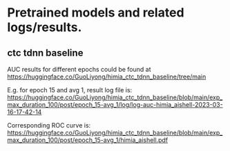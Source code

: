 # Pretrained models and related logs/results.

## ctc tdnn baseline

AUC results for different epochs could be found at <https://huggingface.co/GuoLiyong/himia_ctc_tdnn_baseline/tree/main>

E.g. for epoch 15 and avg 1, result log file is: <https://huggingface.co/GuoLiyong/himia_ctc_tdnn_baseline/blob/main/exp_max_duration_100/post/epoch_15-avg_1/log/log-auc-himia_aishell-2023-03-16-17-42-14>

Corresponding ROC curve is: <https://huggingface.co/GuoLiyong/himia_ctc_tdnn_baseline/blob/main/exp_max_duration_100/post/epoch_15-avg_1/himia_aishell.pdf>


